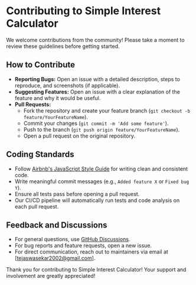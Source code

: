 # Contributing to Simple Interest Calculator

We welcome contributions from the community! Please take a moment to review these guidelines before getting started.

## How to Contribute
- **Reporting Bugs:** Open an issue with a detailed description, steps to reproduce, and screenshots (if applicable).
- **Suggesting Features:** Open an issue with a clear explanation of the feature and why it would be useful.
- **Pull Requests:** 
  - Fork the repository and create your feature branch (`git checkout -b feature/YourFeatureName`).
  - Commit your changes (`git commit -m 'Add some feature'`).
  - Push to the branch (`git push origin feature/YourFeatureName`).
  - Open a pull request on the original repository.

## Coding Standards
- Follow [Airbnb's JavaScript Style Guide](https://github.com/airbnb/javascript) for writing clean and consistent code.
- Write meaningful commit messages (e.g., `Added feature X` or `Fixed bug Y`).
- Ensure all tests pass before opening a pull request.
- Our CI/CD pipeline will automatically run tests and code analysis on each pull request.

## Feedback and Discussions
- For general questions, use [GitHub Discussions](https://github.com/YourRepo/discussions).
- For bug reports and feature requests, open a new issue.
- For direct communication, reach out to maintainers via email at [tejaswasekar2002@gmail.com].

Thank you for contributing to Simple Interest Calculator! Your support and involvement are greatly appreciated!

